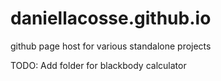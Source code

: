 daniellacosse.github.io
=======================

github page host for various standalone projects

TODO: Add folder for blackbody calculator
